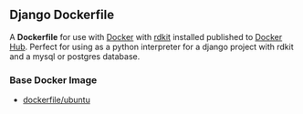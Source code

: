## Django Dockerfile


A **Dockerfile** for use with [Docker](https://www.docker.com/) with [rdkit](http://www.rdkit.org/) installed published to [Docker Hub](https://hub.docker.com/r/cyclica/django). Perfect for using as a python interpreter for a django project with rdkit and a mysql or postgres database.

### Base Docker Image

* [dockerfile/ubuntu](http://dockerfile.github.io/#/ubuntu)